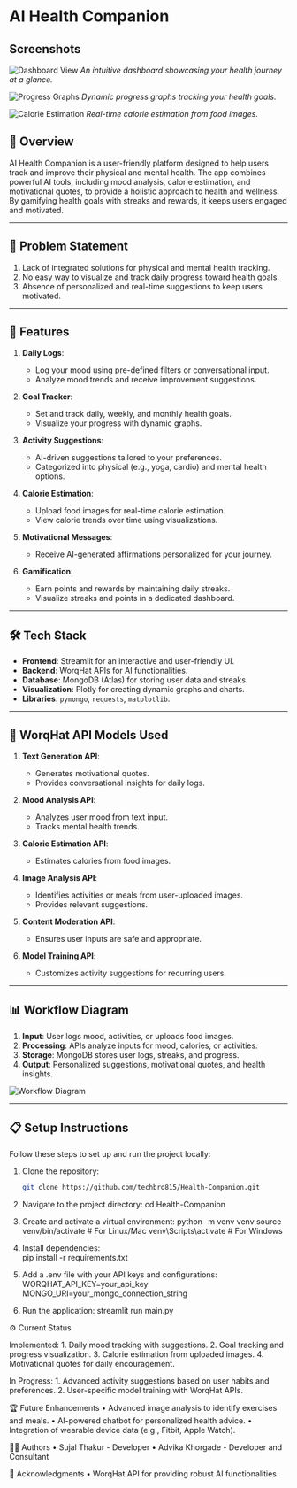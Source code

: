 # AI Health Companion

## Screenshots

![Dashboard View](../ai_health_companion/static/screenshot1.png)
_An intuitive dashboard showcasing your health journey at a glance._

![Progress Graphs](../ai_health_companion/static/screenshot2.png)
_Dynamic progress graphs tracking your health goals._

![Calorie Estimation](../ai_health_companion/static/screenshot3.png)
_Real-time calorie estimation from food images._

## 🌟 Overview

AI Health Companion is a user-friendly platform designed to help users track and improve their physical and mental health. The app combines powerful AI tools, including mood analysis, calorie estimation, and motivational quotes, to provide a holistic approach to health and wellness. By gamifying health goals with streaks and rewards, it keeps users engaged and motivated.

---

## 🎯 Problem Statement

1. Lack of integrated solutions for physical and mental health tracking.
2. No easy way to visualize and track daily progress toward health goals.
3. Absence of personalized and real-time suggestions to keep users motivated.

---

## 🚀 Features

1. **Daily Logs**:
   - Log your mood using pre-defined filters or conversational input.
   - Analyze mood trends and receive improvement suggestions.
2. **Goal Tracker**:

   - Set and track daily, weekly, and monthly health goals.
   - Visualize your progress with dynamic graphs.

3. **Activity Suggestions**:

   - AI-driven suggestions tailored to your preferences.
   - Categorized into physical (e.g., yoga, cardio) and mental health options.

4. **Calorie Estimation**:

   - Upload food images for real-time calorie estimation.
   - View calorie trends over time using visualizations.

5. **Motivational Messages**:

   - Receive AI-generated affirmations personalized for your journey.

6. **Gamification**:
   - Earn points and rewards by maintaining daily streaks.
   - Visualize streaks and points in a dedicated dashboard.

---

## 🛠️ Tech Stack

- **Frontend**: Streamlit for an interactive and user-friendly UI.
- **Backend**: WorqHat APIs for AI functionalities.
- **Database**: MongoDB (Atlas) for storing user data and streaks.
- **Visualization**: Plotly for creating dynamic graphs and charts.
- **Libraries**: `pymongo`, `requests`, `matplotlib`.

---

## 🤖 WorqHat API Models Used

1. **Text Generation API**:
   - Generates motivational quotes.
   - Provides conversational insights for daily logs.
2. **Mood Analysis API**:
   - Analyzes user mood from text input.
   - Tracks mental health trends.
3. **Calorie Estimation API**:
   - Estimates calories from food images.
4. **Image Analysis API**:

   - Identifies activities or meals from user-uploaded images.
   - Provides relevant suggestions.

5. **Content Moderation API**:

   - Ensures user inputs are safe and appropriate.

6. **Model Training API**:
   - Customizes activity suggestions for recurring users.

---

## 📊 Workflow Diagram

1. **Input**: User logs mood, activities, or uploads food images.
2. **Processing**: APIs analyze inputs for mood, calories, or activities.
3. **Storage**: MongoDB stores user logs, streaks, and progress.
4. **Output**: Personalized suggestions, motivational quotes, and health insights.

![Workflow Diagram](path/to/diagram.png)

---

## 📋 Setup Instructions

Follow these steps to set up and run the project locally:

1. Clone the repository:
   ```bash
   git clone https://github.com/techbro815/Health-Companion.git
   ```
2. Navigate to the project directory:
   cd Health-Companion

3. Create and activate a virtual environment:
   python -m venv venv
   source venv/bin/activate # For Linux/Mac
   venv\Scripts\activate # For Windows

4. Install dependencies:  
   pip install -r requirements.txt

5. Add a .env file with your API keys and configurations:
   WORQHAT_API_KEY=your_api_key
   MONGO_URI=your_mongo_connection_string

6. Run the application:
   streamlit run main.py

⚙️ Current Status

Implemented: 1. Daily mood tracking with suggestions. 2. Goal tracking and progress visualization. 3. Calorie estimation from uploaded images. 4. Motivational quotes for daily encouragement.

In Progress: 1. Advanced activity suggestions based on user habits and preferences. 2. User-specific model training with WorqHat APIs.

🏆 Future Enhancements
• Advanced image analysis to identify exercises and meals.
• AI-powered chatbot for personalized health advice.
• Integration of wearable device data (e.g., Fitbit, Apple Watch).

🙋‍♂️ Authors
• Sujal Thakur - Developer
• Advika Khorgade - Developer and Consultant

🌟 Acknowledgments
• WorqHat API for providing robust AI functionalities.
